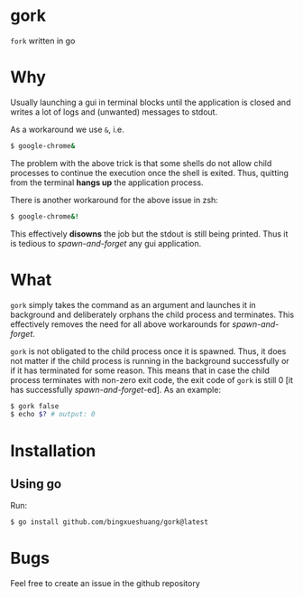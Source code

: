 # gork
`fork` written in go

# Why
Usually launching a gui in terminal blocks until the application is
closed and writes a lot of logs and (unwanted) messages to stdout.

As a workaround we use `&`, i.e.
```bash
$ google-chrome&
```

The problem with the above trick is that some shells do not allow
child processes to continue the execution once the shell is exited.
Thus, quitting from the terminal **hangs up** the application process.

There is another workaround for the above issue in zsh:
```zsh
$ google-chrome&!
```
This effectively **disowns** the job but the stdout is still being
printed. Thus it is tedious to *spawn-and-forget* any gui application.

# What
`gork` simply takes the command as an argument and launches it in
background and deliberately orphans the child process and terminates.
This effectively removes the need for all above workarounds for
*spawn-and-forget*.

`gork` is not obligated to the child process once it is spawned. Thus,
it does not matter if the child process is running in the background
successfully or if it has terminated for some reason. This means that
in case the child process terminates with non-zero exit code, the exit
code of `gork` is still 0 [it has successfully *spawn-and-forget*-ed].
As an example:

```bash
$ gork false
$ echo $? # output: 0
```

# Installation
## Using go
Run:
```bash
$ go install github.com/bingxueshuang/gork@latest
```

# Bugs
Feel free to create an issue in the github repository

